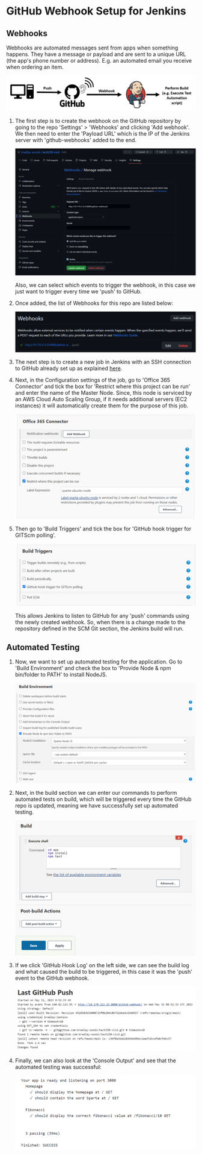 # GitHub Webhook Setup for Jenkins

## Webhooks

Webhooks are automated messages sent from apps when something happens. They have a message or payload and are sent to a unique URL (the app's phone number or address). E.g. an automated email you receive when ordering an item.

![GitHub Webhook Setup for Jenkins](images/jenkins-github-webhook.png)

1. The first step is to create the webhook on the GitHub repository by going to the repo 'Settings' > 'Webhooks' and clicking 'Add webhook'. We then need to enter the 'Payload URL' which is the IP of the Jenkins server with 'github-webhooks' added to the end.

    ![GitHub webhook](images/github-webhook.png)

    Also, we can select which events to trigger the webhook, in this case we just want to trigger every time we 'push' to GitHub.

2. Once added, the list of Webhooks for this repo are listed below:

    ![List of GitHub webhook](images/webhook-list.png)

3. The next step is to create a new job in Jenkins with an SSH connection to GitHub already set up as explained [here](https://github.com/bradley-woods/tech230-cicd/blob/main/jenkins-ssh.md).

4. Next, in the Configuration settings of the job, go to 'Office 365 Connector' and tick the box for 'Restrict where this project can be run' and enter the name of the Master Node. Since, this node is serviced by an AWS Cloud Auto Scaling Group, if it needs additional servers (EC2 instances) it will automatically create them for the purpose of this job.  

    ![Restrict node](images/jenkins-restrict.png)

5. Then go to 'Build Triggers' and tick the box for 'GitHub hook trigger for GITScm polling'.

    ![GitHub trigger](images/jenkins-git-trigger.png)

    This allows Jenkins to listen to GitHub for any 'push' commands using the newly created webhook. So, when there is a change made to the repository defined in the SCM Git section, the Jenkins build will run.

## Automated Testing

1. Now, we want to set up automated testing for the application. Go to 'Build Environment' and check the box to 'Provide Node & npm bin/folder to PATH' to install NodeJS.

    ![Build Env](images/jenkins-node.png)

2. Next, in the build section we can enter our commands to perform automated tests on build, which will be triggered every time the GitHub repo is updated, meaning we have successfully set up automated testing.

    ![Automated testing](images/jenkins-shell.png)

3. If we click 'GitHub Hook Log' on the left side, we can see the build log and what caused the build to be triggered, in this case it was the 'push' event to the GitHub webhook.

    ![Automated testing log](images/jenkins-polling-log.png)

4. Finally, we can also look at the 'Console Output' and see that the automated testing was successful:

    ![Automated testing log](images/jenkins-pass-tests.png)
